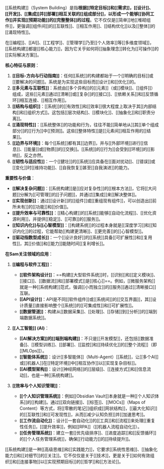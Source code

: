 [[系统构建]]（System Building）是指**根据[[特定目标]]和[[需求]]，[[设计]]、[[开发]]、[[集成]]并[[部署]]相互关联的[[组成部分]]，以形成一个能够[[协同工作]]并实现[[预期功能]]的[[完整整体]]的过程**。它不仅仅是[[简单]]地[[堆砌组件]]，更强调[[组件间]]的[[互联性]]、[[相互作用]]、[[结构优化]]以及[[整体]]的[[涌现特性]]。

在[[编程]]、[[AI]]、[[工程学]]、[[管理学]]乃至[[个人效率]]等[[多维度领域]]，[[系统构建]]都是[[核心能力]]，因为它关乎如何将[[抽象理念]]转化为[[可操作]]的[[实际解决方案]]。

**核心特征与原则**：

1.  **[[目标-方向与行动指南]]**：任何[[系统]]的构建都始于一个[[明确的目标]]或[[要解决的问题]]。系统是为实现这些目标而[[设计]]和[[优化]]的。
2.  **[[多元素与互联性]]**：系统由[[多个异构]]的[[元素]]（或[[模块]]、[[组件]]）组成，这些[[元素]]通过[[清晰]]或[[复杂]]的[[接口]]、[[依赖关系]]和[[反馈循环]]相互连接、[[相互作用]]。
3.  **[[结构与组织]]**：[[系统]]的[[有效性]]和[[效率]]很大程度上取决于其[[内部结构]]和[[组织方式]]。这包括[[层次结构]]、[[模块化]]、[[抽象化]]和[[职责分离]]。
4.  **[[涌现特性]]**：[[系统整体]]的功能和行为，往往不能[[简单地从]]其[[单个组成部分]]的[[行为]]中[[预测]]。这些[[整体特性]]是[[元素间]]相互作用的[[结果]]。
5.  **[[边界与环境]]**：每个[[系统]]都有其[[边界]]，并与[[外部环境]]进行[[信息]]、[[能量]]或[[物质]]的[[交换]]。[[系统]]的[[行为]]会受到[[环境]]的[[影响]]，反之亦然。
6.  **[[韧性与适应性]]**：一个[[健壮]]的[[系统]]应具备在[[面对扰动]]、[[错误]]或[[变化]]时[[维持功能]]、[[自我恢复]]甚至[[自我演进]]的能力。

**重要性与价值**：

*   **[[解决复杂问题]]**：[[系统构建]]是[[应对复杂性]]的[[根本方法]]，它将[[大问题]]分解为[[可管理]]的[[子问题]]，并通过[[集成]]来[[解决整体]]。
*   **[[实现创新]]**：通过[[设计新]]的[[组件]]或[[重组现有组件]]，可以创造出[[前所未有]]的[[功能]]和[[价值]]。
*   **[[提升效率与可靠性]]**：[[精心构建]]的[[系统]]能够[[自动化流程]]、[[优化资源利用]]，并提供[[稳定]]、[[可靠]]的[[服务]]。
*   **[[知识内化]]与[[心智模型]]**：[[构建系统]]的过程本身就是[[深度学习]]和[[知识内化]]的过程，它能帮助[[构建更清晰]]、[[更完善]]的[[心智模型]]。
*   **[[驱动指数型成长]]**：一个[[设计良好]]的[[系统]]具备[[可扩展性]]和[[复用性]]，其[[价值]]和[[能力]]能随时间[[复利增长]]。

**在Sam关注领域的应用**：

1.  **[[编程与软件工程]]**：
    *   **[[软件架构设计]]**：==构建[[大型软件系统]]时，[[识别]]和[[定义模块]]、[[接口]]、[[数据流]]和[[部署模式]]是[[核心]]==。例如，[[微服务架构]]就是一种[[系统构建]]范式，强调[[小而独立]]的[[服务]]通过[[清晰接口]]互联。
    *   **[[API设计]]**：API是不同[[软件组件]]或[[系统间]]的[[交互界面]]，其[[设计质量]]直接影响整个[[系统]]的[[可集成性]]和[[可扩展性]]。
    *   **[[数据管道]]**：构建从[[数据采集]]、[[处理]]、[[存储]]到[[分析]]的[[端到端数据系统]]。

2.  **[[人工智能]] (AI)**：
    *   **[[AI解决方案]]的[[端到端构建]]**：不只是[[开发模型]]，还包括[[数据准备]]、[[模型训练]]、[[部署]]、[[监控]]和[[持续优化]]的[[整个流程]]（即[[MLOps]]）。
    *   **[[智能体系统]]**：设计[[多智能体]]（Multi-Agent）[[系统]]，让[[多个AI]]或[[机器人]]在[[特定环境]]中[[相互协作]]以[[实现复杂目标]]。
    *   **[[AI模型架构]]**：设计[[神经网络]]的[[层级]]、[[连接方式]]和[[信息流动]]，也是一种[[系统构建]]。

3.  **[[效率与个人知识管理]]**：
    *   **[[个人知识管理系统]]**：例如[[Obsidian Vault]]本身就是一种[[个人知识体系]]的[[构建]]。通过[[双向链接]]、[[标签]]、[[MOCs]]（Maps of Content）等方式，将[[零散的笔记]]组织成[[网状结构]]，[[最大化知识]]的[[互联性]]和[[可发现性]]，从而[[减少认知负担]]并[[加速思考]]。
    *   **[[工作流自动化]]**：设计[[一套自动化]]的[[工具]]和[[流程]]来处理[[重复性任务]]，[[提升效率]]，例如[[RPA]]（[[机器人流程自动化]]）。
    *   **[[任务管理系统]]**：建立一套[[优先级排序]]、[[进度追踪]]和[[反馈循环]]的[[个人任务管理系统]]，确保[[行动能力]]的[[持续提升]]。

[[系统构建]]是一种[[高级思维]]和[[实践能力]]，它要求[[系统性思维]]、[[抽象化能力]]和[[对细节]]的[[关注]]。它不仅仅是关于[[技术]]，更是关于[[如何有效组织]]和[[连接事物]]以[[实现预期目标]]的[[哲学]]和[[方法论]]。